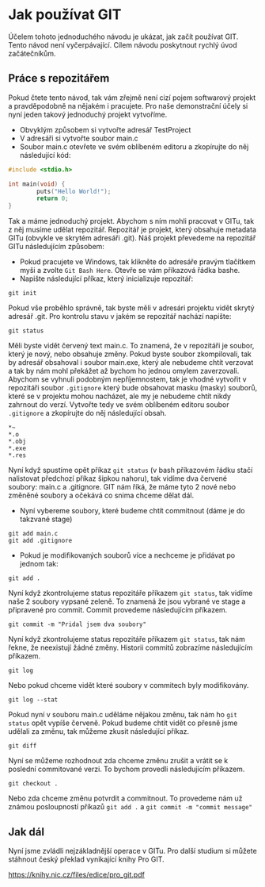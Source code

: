 # Jak používat GIT

Účelem tohoto jednoduchého návodu je ukázat, jak začít používat GIT. Tento návod
není vyčerpávající. Cílem návodu poskytnout rychlý úvod začátečníkům.

## Práce s repozitářem

Pokud čtete tento návod, tak vám zřejmě není cizí pojem softwarový projekt a 
pravděpodobně na nějakém i pracujete. Pro naše demonstrační účely si nyní 
jeden takový jednoduchý projekt vytvoříme.
 
* Obvyklým způsobem si vytvořte adresář TestProject
* V adresáři si vytvořte soubor main.c
* Soubor main.c otevřete ve svém oblíbeném editoru a zkopírujte do něj 
následující kód:

```c
#include <stdio.h>

int main(void) {
        puts("Hello World!");
        return 0;
}
```

Tak a máme jednoduchý projekt. Abychom s ním mohli pracovat v GITu, tak z něj
musíme udělat repozitář. Repozitář je projekt, který obsahuje metadata GITu 
(obvykle ve skrytém adresáři .git). Náš projekt převedeme na repozitář GITu 
následujícím způsobem:

* Pokud pracujete ve Windows, tak klikněte do adresáře pravým tlačítkem myši a
zvolte `Git Bash Here`. Otevře se vám příkazová řádka bashe.
* Napište následující příkaz, který inicializuje repozitář:

```
git init
```

Pokud vše proběhlo správně, tak byste měli v adresári projektu vidět skrytý 
adresář .git. Pro kontrolu stavu v jakém se repozitář nachází napište:

```
git status
```

Měli byste vidět červený text main.c. To znamená, že v repozitáři je soubor,
který je nový, nebo obsahuje změny. Pokud byste soubor zkompilovali, tak by 
adresář obsahoval i soubor main.exe, který ale nebudeme chtít verzovat a tak 
by nám mohl překážet až bychom ho jednou omylem zaverzovali. Abychom se vyhnuli
podobným nepříjemnostem, tak je vhodné vytvořit v repozitáři soubor `.gitignore`
který bude obsahovat masku (masky) souborů, které se v projektu mohou nacházet,
ale my je nebudeme chtít nikdy zahrnout do verzí. Vytvořte tedy ve svém 
oblíbeném editoru soubor `.gitignore` a zkopírujte do něj následující obsah.

```
*~
*.o
*.obj
*.exe
*.res
```

Nyní když spustíme opět příkaz `git status` (v bash příkazovém řádku stačí 
nalistovat předchozí příkaz šipkou nahoru), tak vidíme dva červené soubory: 
main.c a .gitignore. GIT nám říká, že máme tyto 2 nové nebo změněné soubory
a očekává co snima chceme dělat dál.

* Nyní vybereme soubory, které budeme chtít commitnout (dáme je do takzvané 
stage)

```
git add main.c
git add .gitignore
```

* Pokud je modifikovaných souborů více a nechceme je přidávat po jednom tak:
 
```
git add .
```

Nyní když zkontrolujeme status repozitáře příkazem `git status`, tak vidíme
naše 2 soubory vypsané zeleně. To znamená že jsou vybrané ve stage a připravené
pro commit. Commit provedeme následujícím příkazem.

```
git commit -m "Pridal jsem dva soubory"
```

Nyní když zkontrolujeme status repozitáře příkazem `git status`, tak nám řekne,
že neexistují žádné změny. Historii commitů zobrazíme následujícím příkazem.

```
git log
```

Nebo pokud chceme vidět které soubory v commitech byly modifikovány.

```
git log --stat
```

Pokud nyní v souboru main.c uděláme nějakou změnu, tak nám ho `git status` opět
vypíše červeně. Pokud budeme chtít vidět co přesně jsme udělali za změnu, tak 
můžeme zkusit následující příkaz.

```
git diff
```

Nyní se můžeme rozhodnout zda chceme změnu zrušit a vrátit se k poslední 
commitované verzi. To bychom provedli následujícím příkazem.

```
git checkout .
```

Nebo zda chceme změnu potvrdit a commitnout. To provedeme nám už známou 
posloupností příkazů `git add .` a `git commit -m "commit message"`

## Jak dál

Nyní jsme zvládli nejzákladnější operace v GITu. Pro další studium si můžete
stáhnout český překlad vynikající knihy Pro GIT.   
  
https://knihy.nic.cz/files/edice/pro_git.pdf
